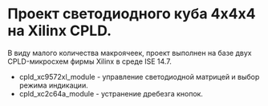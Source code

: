# Проект светодиодного куба 4х4х4 на Xilinx CPLD. 

В виду малого количества макроячеек, проект выполнен на базе двух CPLD-микросхем фирмы Xilinx в среде ISE 14.7. 

- cpld_xc9572xl_module - управление светодиодной матрицей и выбор режима индикации.
- cpld_xc2c64a_module - устранение дребезга кнопок.
